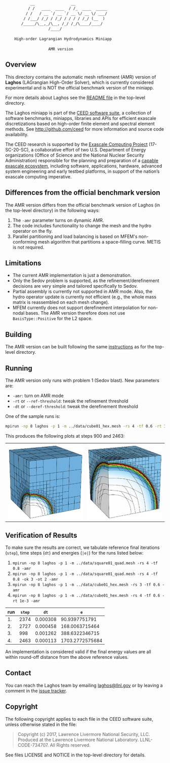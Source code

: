                __                __
              / /   ____  ____  / /_  ____  _____
             / /   / __ `/ __ `/ __ \/ __ \/ ___/
            / /___/ /_/ / /_/ / / / / /_/ (__  )
           /_____/\__,_/\__, /_/ /_/\____/____/
                       /____/

        High-order Lagrangian Hydrodynamics Miniapp

                       AMR version


## Overview

This directory contains the automatic mesh refinement (AMR) version of **Laghos**
(LAGrangian High-Order Solver), which is currently considered experimental and
is NOT the official benchmark version of the miniapp.

For more details about Laghos see the [README file](../README.md) in the
top-level directory.

The Laghos miniapp is part of the [CEED software suite](http://ceed.exascaleproject.org/software),
a collection of software benchmarks, miniapps, libraries and APIs for
efficient exascale discretizations based on high-order finite element
and spectral element methods. See http://github.com/ceed for more
information and source code availability.

The CEED research is supported by the [Exascale Computing Project](https://exascaleproject.org/exascale-computing-project)
(17-SC-20-SC), a collaborative effort of two U.S. Department of Energy
organizations (Office of Science and the National Nuclear Security
Administration) responsible for the planning and preparation of a
[capable exascale ecosystem](https://exascaleproject.org/what-is-exascale),
including software, applications, hardware, advanced system engineering and early
testbed platforms, in support of the nation’s exascale computing imperative.


## Differences from the official benchmark version

The AMR version differs from the official benchmark version of Laghos (in the
top-level directory) in the following ways:

1. The `-amr` parameter turns on dynamic AMR.
2. The code includes functionality to change the mesh and the hydro operator on
   the fly.
3. Parallel partitioning and load balancing is based on MFEM's non-conforming
   mesh algorithm that partitions a space-filling curve. METIS is not required.


## Limitations

- The current AMR implementation is just a demonstration.
- Only the Sedov problem is supported, as the refinement/derefinement decisions
  are very simple and tailored specifically to Sedov.
- Partial assembly is currently not supported in AMR mode. Also, the hydro
  operator update is currently not efficient (e.g., the whole mass matrix is
  reassembled on each mesh change).
- MFEM currently does not support derefinement interpolation for non-nodal bases.
  The AMR version therefore does not use `BasisType::Positive` for the L2 space.


## Building

The AMR version can be built following the same [instructions](../README.md) as
for the top-level directory.


## Running

The AMR version only runs with problem 1 (Sedov blast). New parameters are:

- `-amr`: turn on AMR mode
- `-rt` or `--ref-threshold`: tweak the refinement threshold
- `-dt` or `--deref-threshold`: tweak the derefinement threshold

One of the sample runs is:
```sh
mpirun -np 8 laghos -p 1 -m ../data/cube01_hex.mesh -rs 4 -tf 0.6 -rt 1e-3 -amr
```

This produces the following plots at steps 900 and 2463:

<table border="0">
<td><img src="data/sedov-amr-900.png">
<td><img src="data/sedov-amr-2463.png">
</table>


## Verification of Results

To make sure the results are correct, we tabulate reference final iterations
(`step`), time steps (`dt`) and energies (`|e|`) for the runs listed below:

1. `mpirun -np 8 laghos -p 1 -m ../data/square01_quad.mesh -rs 4 -tf 0.8 -amr`
2. `mpirun -np 8 laghos -p 1 -m ../data/square01_quad.mesh -rs 4 -tf 0.8 -ok 3 -ot 2 -amr`
3. `mpirun -np 8 laghos -p 1 -m ../data/cube01_hex.mesh -rs 3 -tf 0.6 -amr`
4. `mpirun -np 8 laghos -p 1 -m ../data/cube01_hex.mesh -rs 4 -tf 0.6 -rt 1e-3 -amr`

| run | `step` | `dt` | `e` |
| --- | ------ | ---- | ----- |
|  1. | 2374 | 0.000308 | 90.9397751791 |
|  2. | 2727 | 0.000458 | 168.0063715464 |
|  3. |  998 | 0.001262 | 388.6322346715 |
|  4. | 2463 | 0.000113 | 1703.2772575684 |

An implementation is considered valid if the final energy values are all within
round-off distance from the above reference values.


## Contact

You can reach the Laghos team by emailing laghos@llnl.gov or by leaving a
comment in the [issue tracker](https://github.com/CEED/Laghos/issues).


## Copyright

The following copyright applies to each file in the CEED software suite,
unless otherwise stated in the file:

> Copyright (c) 2017, Lawrence Livermore National Security, LLC. Produced at the
> Lawrence Livermore National Laboratory. LLNL-CODE-734707. All Rights reserved.

See files LICENSE and NOTICE in the top-level directory for details.
